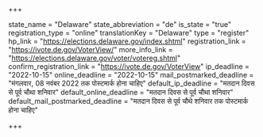 +++

state_name = "Delaware"
state_abbreviation = "de"
is_state = "true"
registration_type = "online"
translationKey = "Delaware"
type = "register"
hp_link = "https://elections.delaware.gov/index.shtml"
registration_link = "https://ivote.de.gov/VoterView/"
more_info_link = "https://elections.delaware.gov/voter/votereg.shtml"
confirm_registration_link = "https://ivote.de.gov/VoterView"
ip_deadline = "2022-10-15"
online_deadline = "2022-10-15"
mail_postmarked_deadline = "मंगलवार, 08 नवंबर 2022 तक पोस्टमार्क होना चाहिए"
default_ip_deadline = "मतदान दिवस से पूर्व चौथा शनिवार"
default_online_deadline = "मतदान दिवस से पूर्व चौथा शनिवार"
default_mail_postmarked_deadline = "मतदान दिवस से पूर्व चौथे शनिवार तक पोस्टमार्क होना चाहिए"

+++